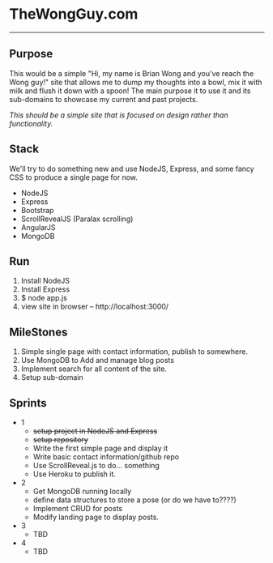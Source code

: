 # TheWongGuy.com 
___
## Purpose
This would be a simple "Hi, my name is Brian Wong and you've reach the Wong guy!" site that allows me to dump my thoughts into a bowl, mix it with milk and flush it down with a spoon! The main purpose it to use it and its sub-domains to showcase my current and past projects. 

_This should be a simple site that is focused on design rather than functionality._

## Stack 
We'll try to do something new and use NodeJS, Express, and some fancy CSS to produce a single page for now. 
- NodeJS
- Express
- Bootstrap 
- ScrollRevealJS (Paralax scrolling)
- AngularJS
- MongoDB 

## Run 
1. Install NodeJS
2. Install Express 
3. $ node app.js 
4. view site in browser – http://localhost:3000/

## MileStones 
1. Simple single page with contact information, publish to somewhere. 
2. Use MongoDB to Add and manage blog posts 
3. Implement search for all content of the site. 
4. Setup sub-domain 

## Sprints 
- 1
    + ~~setup project in NodeJS and Express~~ 
    + ~~setup repository~~ 
    + Write the first simple page and display it
    + Write basic contact information/github repo 
    + Use ScrollReveal.js to do... something
    + Use Heroku to publish it. 
- 2
    + Get MongoDB running locally
    + define data structures to store a pose (or do we have to????)
    + Implement CRUD for posts 
    + Modify landing page to display posts. 
- 3
    + TBD
- 4
    + TBD

